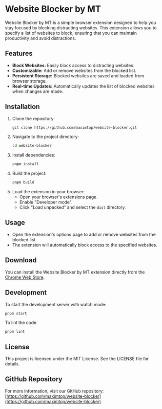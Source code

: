 # Website Blocker by MT

Website Blocker by MT is a simple browser extension designed to help you stay focused by blocking distracting websites. This extension allows you to specify a list of websites to block, ensuring that you can maintain productivity and avoid distractions.

## Features

- **Block Websites:** Easily block access to distracting websites.
- **Customizable:** Add or remove websites from the blocked list.
- **Persistent Storage:** Blocked websites are saved and loaded from browser storage.
- **Real-time Updates:** Automatically updates the list of blocked websites when changes are made.

## Installation

1. Clone the repository:
    ```sh
    git clone https://github.com/maximtop/website-blocker.git
    ```
2. Navigate to the project directory:
    ```sh
    cd website-blocker
    ```
3. Install dependencies:
    ```sh
    pnpm install
    ```
4. Build the project:
    ```sh
    pnpm build
    ```
5. Load the extension in your browser:
    - Open your browser's extensions page.
    - Enable "Developer mode".
    - Click "Load unpacked" and select the `dist` directory.

## Usage

- Open the extension's options page to add or remove websites from the blocked list.
- The extension will automatically block access to the specified websites.

## Download

You can install the Website Blocker by MT extension directly from the [Chrome Web Store](https://chromewebstore.google.com/detail/website-blocker-by-mt/enffllmgjpgoifnfeljkfhpedcadnpbj).

## Development

To start the development server with watch mode:
```sh
pnpm start
```

To lint the code:
```sh
pnpm lint
```

## License
This project is licensed under the MIT License. See the LICENSE file for details.

## GitHub Repository
For more information, visit our GitHub repository: [https://github.com/maximtop/website-blocker](https://github.com/maximtop/website-blocker)
